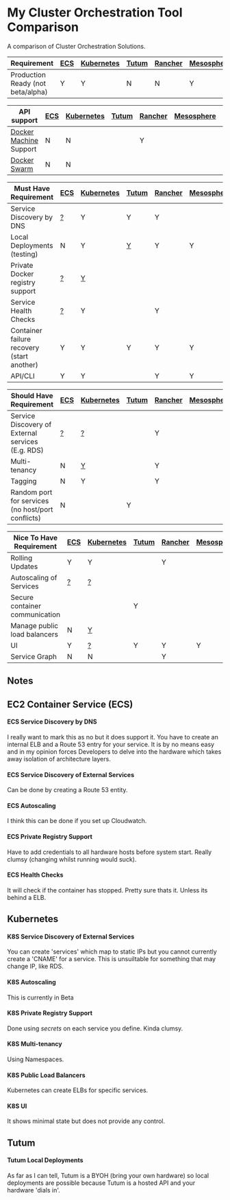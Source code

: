 # My Cluster Orchestration Tool Comparison
A comparison of Cluster Orchestration Solutions.

| Requirement | [ECS](https://aws.amazon.com/ecs/details/) | [Kubernetes](http://kubernetes.io) | [Tutum](https://www.tutum.co) | [Rancher](http://rancher.com) | [Mesosphere](https://mesosphere.com) | [Shipyard](http://shipyard-project.com) |
| --------------- | --- | --- | --- | --- | --- | --- |
| Production Ready (not beta/alpha) | Y | Y | N | N | Y |

| API support | [ECS](https://aws.amazon.com/ecs/details/) | [Kubernetes](http://kubernetes.io) | [Tutum](https://www.tutum.co) | [Rancher](http://rancher.com) | [Mesosphere](https://mesosphere.com) | [Shipyard](http://shipyard-project.com) |
| --------------- | --- | --- | --- | --- | --- | --- |
| [Docker Machine](https://docs.docker.com/machine/) Support | N | N | | Y | | |
| [Docker Swarm](https://docs.docker.com/swarm/) | N | N | | | | Y |

|  Must Have Requirement | [ECS](https://aws.amazon.com/ecs/details/) | [Kubernetes](http://kubernetes.io) | [Tutum](https://www.tutum.co) | [Rancher](http://rancher.com) | [Mesosphere](https://mesosphere.com) | [Shipyard](http://shipyard-project.com) |
| --------------- | --- | --- | --- | --- | --- | --- |
| Service Discovery by DNS | [?](#ecs-service-discovery-by-dns) | Y | Y | Y | | |
| Local Deployments (testing) | N | Y | [Y](#tutum-local-deployments) | Y | Y | |
| Private Docker registry support | [?](#ecs-private-registry-support) | [Y](#k8s-private-registry-support) | | | | |
| Service Health Checks | [?](#ecs-health-checks) | Y | | Y | | |
| Container failure recovery (start another) | Y | Y | Y | Y | Y | |
| API/CLI | Y | Y | | Y | Y | |

| Should Have Requirement | [ECS](https://aws.amazon.com/ecs/details/) | [Kubernetes](http://kubernetes.io) | [Tutum](https://www.tutum.co) | [Rancher](http://rancher.com) | [Mesosphere](https://mesosphere.com) | [Shipyard](http://shipyard-project.com) |
| --------------- | --- | --- | --- | --- | --- | --- |
| Service Discovery of External services (E.g. RDS) | [?](#ecs-service-discovery-of-external-services) | [?](#k8s-service-discovery-of-external-services) | | Y | | |
| Multi-tenancy | N | [Y](#k8s-multi-tenancy) | | Y | | |
| Tagging | N | Y | | Y | | |
| Random port for services (no host/port conflicts) | N | | Y | | |

| Nice To Have Requirement | [ECS](https://aws.amazon.com/ecs/details/) | [Kubernetes](http://kubernetes.io) | [Tutum](https://www.tutum.co) | [Rancher](http://rancher.com) | [Mesosphere](https://mesosphere.com) | [Shipyard](http://shipyard-project.com) |
| --------------- | --- | --- | --- | --- | --- | --- |
| Rolling Updates | Y | Y | | Y | | |
| Autoscaling of Services | [?](#ecs-autoscaling) | [?](#k8s-autoscaling) | | | | |
| Secure container communication | | | Y | | | |
| Manage public load balancers | N | [Y](#k8s-public-load-balancers) | | | | |
| UI | Y | [?](#k8s-ui) | Y | Y | Y | |
| Service Graph | N |N | | Y | | |

## Notes
## EC2 Container Service (ECS)
#### ECS Service Discovery by DNS
I really want to mark this as no but it does support it. You have to create an internal ELB and a Route 53 entry for your service.
It is by no means easy and in my opinion forces Developers to delve into the hardware which takes away isolation of architecture layers.
#### ECS Service Discovery of External Services
Can be done by creating a Route 53 entity.
#### ECS Autoscaling
I think this can be done if you set up Cloudwatch.
#### ECS Private Registry Support
Have to add credentials to all hardware hosts before system start. Really clumsy (changing whilst running would suck).
#### ECS Health Checks
It will check if the container has stopped. Pretty sure thats it. Unless its behind a ELB.

## Kubernetes
#### K8S Service Discovery of External Services
You can create 'services' which map to static IPs but you cannot currently create a 'CNAME' for a service. This is unsuiltable for something that may change IP, like RDS.
#### K8S Autoscaling
This is currently in Beta
#### K8S Private Registry Support
Done using *secrets* on each service you define. Kinda clumsy.
#### K8S Multi-tenancy
Using Namespaces.
#### K8S Public Load Balancers
Kubernetes can create ELBs for specific services.
#### K8S UI
It shows minimal state but does not provide any control.

## Tutum
#### Tutum Local Deployments
As far as I can tell, Tutum is a BYOH (bring your own hardware) so local deployments are possible because Tutum is a hosted API and your hardware 'dials in'.
